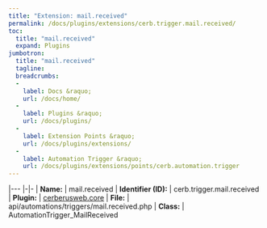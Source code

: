 ```yaml
---
title: "Extension: mail.received"
permalink: /docs/plugins/extensions/cerb.trigger.mail.received/
toc:
  title: "mail.received"
  expand: Plugins
jumbotron:
  title: "mail.received"
  tagline: 
  breadcrumbs:
  -
    label: Docs &raquo;
    url: /docs/home/
  -
    label: Plugins &raquo;
    url: /docs/plugins/
  -
    label: Extension Points &raquo;
    url: /docs/plugins/extensions/
  -
    label: Automation Trigger &raquo;
    url: /docs/plugins/extensions/points/cerb.automation.trigger
---
```


|---
|-|-
| **Name:** | mail.received
| **Identifier (ID):** | cerb.trigger.mail.received
| **Plugin:** | [cerberusweb.core](/docs/plugins/cerberusweb.core/)
| **File:** | api/automations/triggers/mail.received.php
| **Class:** | AutomationTrigger_MailReceived

